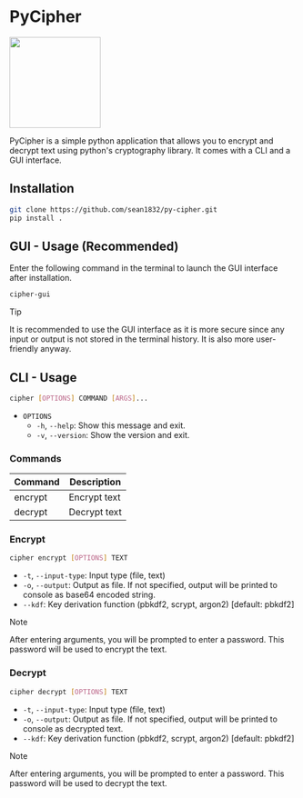# PyCipher
<img src="https://github.com/sean1832/py-cipher/blob/main/assets/icon.png" width="160">

PyCipher is a simple python application that allows you to encrypt and decrypt text using python's cryptography library.
It comes with a CLI and a GUI interface.

## Installation
```bash
git clone https://github.com/sean1832/py-cipher.git
pip install .
```

## GUI - Usage (Recommended)
Enter the following command in the terminal to launch the GUI interface after installation.
```bash
cipher-gui
```

> [!TIP]
> It is recommended to use the GUI interface as it is more secure since any input or output is not stored in the terminal history.
> It is also more user-friendly anyway.

## CLI - Usage
```bash
cipher [OPTIONS] COMMAND [ARGS]...
```
- `OPTIONS`
  - `-h`, `--help`: Show this message and exit.
  - `-v`, `--version`: Show the version and exit.
  

### Commands
| Command | Description  |
| ------- | ------------ |
| encrypt | Encrypt text |
| decrypt | Decrypt text |

### Encrypt
```bash
cipher encrypt [OPTIONS] TEXT
```
- `-t`, `--input-type`: Input type (file, text)
- `-o`, `--output`: Output as file. If not specified, output will be printed to console as base64 encoded string.
- `--kdf`: Key derivation function (pbkdf2, scrypt, argon2) [default: pbkdf2]

> [!NOTE]
> After entering arguments, you will be prompted to enter a password. This password will be used to encrypt the text.


### Decrypt
```bash
cipher decrypt [OPTIONS] TEXT
```
- `-t`, `--input-type`: Input type (file, text)
- `-o`, `--output`: Output as file. If not specified, output will be printed to console as decrypted text.
- `--kdf`: Key derivation function (pbkdf2, scrypt, argon2) [default: pbkdf2]

> [!NOTE]
> After entering arguments, you will be prompted to enter a password. This password will be used to decrypt the text.


